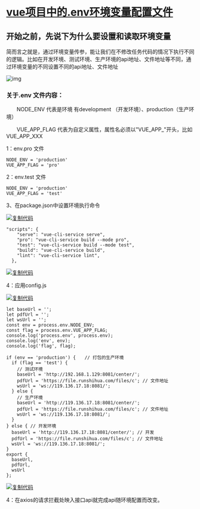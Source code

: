 # [vue项目中的.env环境变量配置文件 ](https://www.cnblogs.com/aidixie/p/15294125.html)

## 开始之前，先说下为什么要设置和读取环境变量

简而言之就是，通过环境变量传参，能让我们在不修改任务代码的情况下执行不同的逻辑。比如在开发环境、测试环境、生产环境的api地址、文件地址等不同，通过环境变量的不同设置不同的api地址、文件地址

 

![img](Untitled.assets/1366381-20210916162641359-1272537236.png)

###  关于.env 文件内容：

　　NODE_ENV 代表是环境 有development （开发环境）、production（生产环境）

　　VUE_APP_FLAG 代表为自定义属性，属性名必须以"VUE_APP_"开头，比如VUE_APP_XXX

 1：env.pro 文件 

```
NODE_ENV = 'production'
VUE_APP_FLAG = 'pro'
```

2：env.test 文件

```
NODE_ENV = 'production'
VUE_APP_FLAG = 'test'
```

3、在package.json中设置环境执行命令

[![复制代码](https://common.cnblogs.com/images/copycode.gif)](javascript:void(0);)

```
"scripts": {
    "serve": "vue-cli-service serve",
    "pro": "vue-cli-service build --mode pro",
    "test": "vue-cli-service build --mode test",
    "build": "vue-cli-service build",
    "lint": "vue-cli-service lint",
  },
```

[![复制代码](https://common.cnblogs.com/images/copycode.gif)](javascript:void(0);)

4：应用config.js

[![复制代码](https://common.cnblogs.com/images/copycode.gif)](javascript:void(0);)

```
let baseUrl = '';
let pdfUrl = '';
let wsUrl = '';
const env = process.env.NODE_ENV;
const flag = process.env.VUE_APP_FLAG;
console.log('process.env', process.env);
console.log('env', env);
console.log('flag', flag);

if (env == 'production') {　　// 打包的生产环境
  if (flag == 'test') {
    // 测试环境
    baseUrl = 'http://192.168.1.129:8081/center/';
    pdfUrl = 'https://file.runshihua.com/files/c'; // 文件地址
    wsUrl = 'ws://119.136.17.18:8081/';
  } else {
    // 生产环境
    baseUrl = 'http://119.136.17.18:8081/center/';
    pdfUrl = 'https://file.runshihua.com/files/c'; // 文件地址
    wsUrl = 'ws://119.136.17.18:8081/';
  }
} else { // 开发环境
  baseUrl = 'http://119.136.17.18:8081/center/'; // 开发
  pdfUrl = 'https://file.runshihua.com/files/c'; // 文件地址
  wsUrl = 'ws://119.136.17.18:8081/';
}
export {
  baseUrl,
  pdfUrl,
  wsUrl
};
```

[![复制代码](https://common.cnblogs.com/images/copycode.gif)](javascript:void(0);)

 4：在axios的请求拦截处映入接口api就完成api随环境配置而改变。